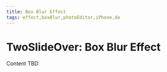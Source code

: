 ```yaml
---
title: Box Blur Effect
tags: effect,boxBlur,photoEditor,iPhone,de
---
```


# TwoSlideOver: Box Blur Effect

Content TBD
